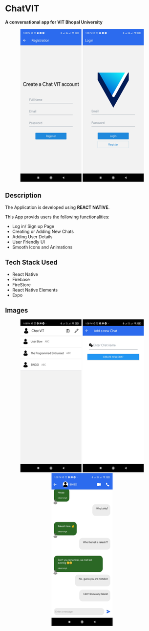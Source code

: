 # ChatVIT

**A conversational app for VIT Bhopal University**

<div align="center">

  <img src="./images/1.jpg" width="200" height="500"/>
  <img src="./images/5.jpg" width="200" height="500"/>
  
</div>

## Description

The Application is developed using **REACT NATIVE**.

This App provids users the following functionalities:

- Log in/ Sign up Page
- Creating or Adding New Chats
- Adding User Details
- User Friendly UI
- Smooth Icons and Animations

## Tech Stack Used

- React Native
- Firebase
- FireStore
- React Native Elements
- Expo

## Images

<div align="center">

  <img src="./images/2.jpg" width="200" height="500"/>
  <img src="./images/3.jpg" width="200" height="500"/>
  <img src="./images/4.jpg" width="200" height="500"/>

</div>
